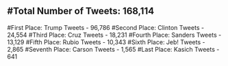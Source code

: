 #Total Number of Tweets: 168,114 
---
#First Place: Trump Tweets - 96,786
#Second Place: Clinton Tweets - 24,554
#Third Place: Cruz Tweets - 18,231
#Fourth Place: Sanders Tweets - 13,129
#Fifth Place: Rubio Tweets - 10,343
#Sixth Place: Jeb! Tweets - 2,865
#Seventh Place: Carson Tweets - 1,565
#Last Place: Kasich Tweets - 641
